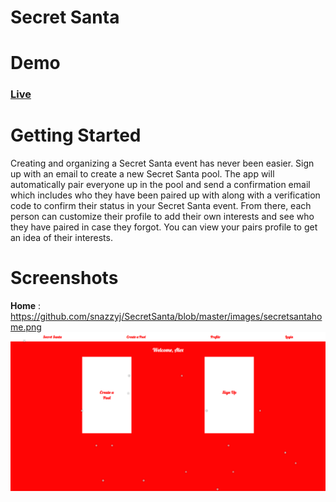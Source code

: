 # Secret Santa
# Demo
### [Live](https://secretsanta.snazzyj.now.sh/)

# Getting Started
Creating and organizing a Secret Santa event has never been easier. Sign up with an email to create a new Secret Santa pool. The app will automatically pair everyone up in the pool and send a confirmation email which includes who they have been paired up with along with a verification code to confirm their status in your Secret Santa event. From there, each person can customize their profile to add their own interests and see who they have paired in case they forgot. You can view your pairs profile to get an idea of their interests.

# Screenshots
**Home** :
https://github.com/snazzyj/SecretSanta/blob/master/images/secretsantahome.png
![alt text](https://github.com/snazzyj/SecretSanta/blob/master/images/secretsantahome.png "Home Page")

